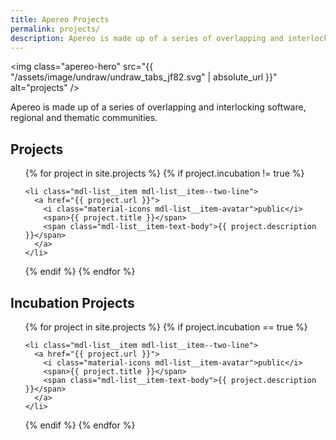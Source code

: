 ```yaml
---
title: Apereo Projects
permalink: projects/
description: Apereo is made up of a series of overlapping and interlocking software, regional and thematic communities.
---
```


<img class="apereo-hero" src="{{ "/assets/image/undraw/undraw_tabs_jf82.svg" | absolute_url }}" alt="projects" />

Apereo is made up of a series of overlapping and interlocking software, regional and thematic communities.

## Projects

<ul class="mdl-list">

{% for project in site.projects %}
{% if project.incubation != true %}

    <li class="mdl-list__item mdl-list__item--two-line">
      <a href="{{ project.url }}">
        <i class="material-icons mdl-list__item-avatar">public</i>
        <span>{{ project.title }}</span>
        <span class="mdl-list__item-text-body">{{ project.description }}</span>
      </a>
    </li>

{% endif %}
{% endfor %}

</ul>

## Incubation Projects

<ul class="mdl-list">

{% for project in site.projects %}
{% if project.incubation == true %}

    <li class="mdl-list__item mdl-list__item--two-line">
      <a href="{{ project.url }}">
        <i class="material-icons mdl-list__item-avatar">public</i>
        <span>{{ project.title }}</span>
        <span class="mdl-list__item-text-body">{{ project.description }}</span>
      </a>
    </li>

{% endif %}
{% endfor %}

</ul>
